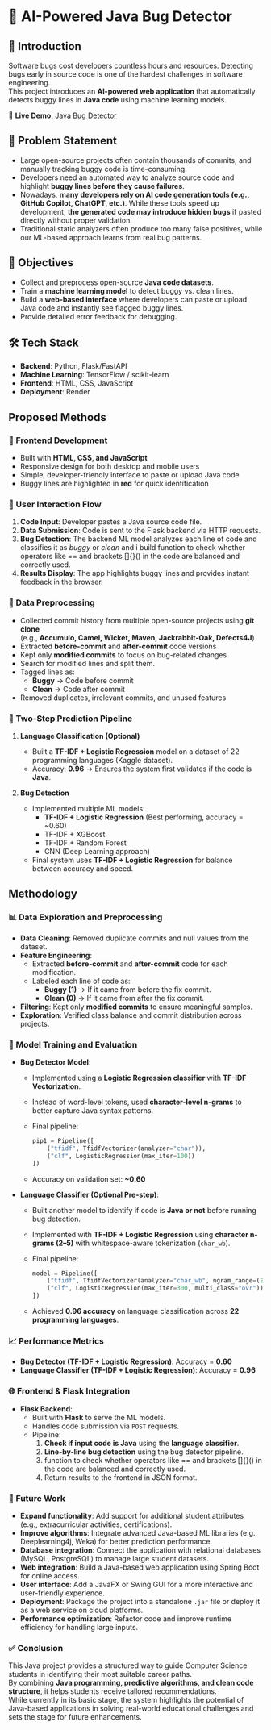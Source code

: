 # 🐞 AI-Powered Java Bug Detector

## 📌 Introduction
Software bugs cost developers countless hours and resources. Detecting bugs early in source code is one of the hardest challenges in software engineering.  
This project introduces an **AI-powered web application** that automatically detects buggy lines in **Java code** using machine learning models.

🔗 **Live Demo**: [Java Bug Detector](https://java-bugs-1.onrender.com/)


## 🚨 Problem Statement
- Large open-source projects often contain thousands of commits, and manually tracking buggy code is time-consuming.  
- Developers need an automated way to analyze source code and highlight **buggy lines before they cause failures**.
- Nowadays, **many developers rely on AI code generation tools (e.g., GitHub Copilot, ChatGPT, etc.)**. While these tools speed up development, **the generated code may
  introduce hidden bugs** if pasted directly without proper validation.    
- Traditional static analyzers often produce too many false positives, while our ML-based approach learns from real bug patterns.


## 🎯 Objectives
- Collect and preprocess open-source **Java code datasets**.  
- Train a **machine learning model** to detect buggy vs. clean lines.  
- Build a **web-based interface** where developers can paste or upload Java code and instantly see flagged buggy lines.
- Provide detailed error feedback for debugging.



## 🛠️ Tech Stack
- **Backend**: Python, Flask/FastAPI  
- **Machine Learning**: TensorFlow / scikit-learn  
- **Frontend**: HTML, CSS, JavaScript  
- **Deployment**: Render


## Proposed Methods  

### 🔹 Frontend Development
- Built with **HTML, CSS, and JavaScript**  
- Responsive design for both desktop and mobile users  
- Simple, developer-friendly interface to paste or upload Java code  
- Buggy lines are highlighted in **red** for quick identification  



### 🔹 User Interaction Flow
1. **Code Input**: Developer pastes a Java source code file.  
2. **Data Submission**: Code is sent to the Flask backend via HTTP requests.  
3. **Bug Detection**: The backend ML model analyzes each line of code and classifies it as *buggy* or *clean* and i build function to check whether operators like == and brackets []{}() in the code are balanced and correctly used.  
4. **Results Display**: The app highlights buggy lines and provides instant feedback in the browser.  



### 🔹 Data Preprocessing
- Collected commit history from multiple open-source projects using **git clone**  
  (e.g., **Accumulo, Camel, Wicket, Maven, Jackrabbit-Oak, Defects4J**)  
- Extracted **before-commit** and **after-commit** code versions  
- Kept only **modified commits** to focus on bug-related changes
- Search for modified lines and split them. 
- Tagged lines as:  
  - **Buggy** → Code before commit  
  - **Clean** → Code after commit  
- Removed duplicates, irrelevant commits, and unused features  



### 🔹 Two-Step Prediction Pipeline
1. **Language Classification (Optional)**  
   - Built a **TF-IDF + Logistic Regression** model on a dataset of 22 programming languages (Kaggle dataset).  
   - Accuracy: **0.96** → Ensures the system first validates if the code is **Java**.  

2. **Bug Detection**  
   - Implemented multiple ML models:  
     - **TF-IDF + Logistic Regression** (Best performing, accuracy = ~0.60)  
     - TF-IDF + XGBoost  
     - TF-IDF + Random Forest  
     - CNN (Deep Learning approach)  
   - Final system uses **TF-IDF + Logistic Regression** for balance between accuracy and speed.
## Methodology  

### 📊 Data Exploration and Preprocessing  
- **Data Cleaning**: Removed duplicate commits and null values from the dataset.  
- **Feature Engineering**:  
  - Extracted **before-commit** and **after-commit** code for each modification.  
  - Labeled each line of code as:  
    - **Buggy (1)** → If it came from before the fix commit.  
    - **Clean (0)** → If it came from after the fix commit.  
- **Filtering**: Kept only **modified commits** to ensure meaningful samples.  
- **Exploration**: Verified class balance and commit distribution across projects.  



### 🤖 Model Training and Evaluation  

- **Bug Detector Model**:  
  - Implemented using a **Logistic Regression classifier** with **TF-IDF Vectorization**.  
  - Instead of word-level tokens, used **character-level n-grams** to better capture Java syntax patterns.  
  - Final pipeline:  

    ```python
    pip1 = Pipeline([
        ("tfidf", TfidfVectorizer(analyzer="char")),
        ("clf", LogisticRegression(max_iter=100))
    ])
    ```  

  - Accuracy on validation set: **~0.60**  

- **Language Classifier (Optional Pre-step)**:  
  - Built another model to identify if code is **Java or not** before running bug detection.  
  - Implemented with **TF-IDF + Logistic Regression** using **character n-grams (2–5)** with whitespace-aware tokenization (`char_wb`).  
  - Final pipeline:  

    ```python
    model = Pipeline([
        ("tfidf", TfidfVectorizer(analyzer="char_wb", ngram_range=(2,5))),
        ("clf", LogisticRegression(max_iter=300, multi_class="ovr"))
    ])
    ```  

  - Achieved **0.96 accuracy** on language classification across **22 programming languages**.  



### 📈 Performance Metrics  
- **Bug Detector (TF-IDF + Logistic Regression)**: Accuracy = **0.60**  
- **Language Classifier (TF-IDF + Logistic Regression)**: Accuracy = **0.96**  



### 🌐 Frontend & Flask Integration  

- **Flask Backend**:  
  - Built with **Flask** to serve the ML models.  
  - Handles code submission via `POST` requests.  
  - Pipeline:  
    1. **Check if input code is Java** using the **language classifier**.  
    2. **Line-by-line bug detection** using the bug detector pipeline.
    3. function to check whether operators like == and brackets []{}() in the code are balanced and correctly used.  
    4. Return results to the frontend in JSON format.


### 🔮 Future Work  
- **Expand functionality**: Add support for additional student attributes (e.g., extracurricular activities, certifications).  
- **Improve algorithms**: Integrate advanced Java-based ML libraries (e.g., Deeplearning4j, Weka) for better prediction performance.  
- **Database integration**: Connect the application with relational databases (MySQL, PostgreSQL) to manage large student datasets.  
- **Web integration**: Build a Java-based web application using Spring Boot for online access.  
- **User interface**: Add a JavaFX or Swing GUI for a more interactive and user-friendly experience.  
- **Deployment**: Package the project into a standalone `.jar` file or deploy it as a web service on cloud platforms.  
- **Performance optimization**: Refactor code and improve runtime efficiency for handling large inputs.  

### ✅ Conclusion  
This Java project provides a structured way to guide Computer Science students in identifying their most suitable career paths.  
By combining **Java programming, predictive algorithms, and clean code structure**, it helps students receive tailored recommendations.  
While currently in its basic stage, the system highlights the potential of Java-based applications in solving real-world educational challenges and sets the stage for future enhancements.  
     


 



 
 
